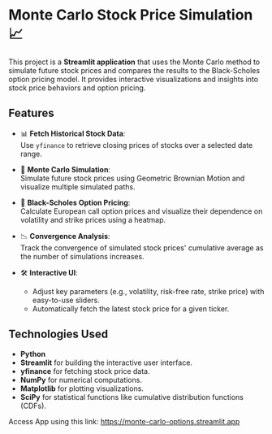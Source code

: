# Monte Carlo Stock Price Simulation 📈  

This project is a **Streamlit application** that uses the Monte Carlo method to simulate future stock prices and compares the results to the Black-Scholes option pricing model. It provides interactive visualizations and insights into stock price behaviors and option pricing.  

## Features  
- 📊 **Fetch Historical Stock Data**:  
  Use `yfinance` to retrieve closing prices of stocks over a selected date range.  

- 🎲 **Monte Carlo Simulation**:  
  Simulate future stock prices using Geometric Brownian Motion and visualize multiple simulated paths.  

- 🧮 **Black-Scholes Option Pricing**:  
  Calculate European call option prices and visualize their dependence on volatility and strike prices using a heatmap.  

- 📉 **Convergence Analysis**:  
  Track the convergence of simulated stock prices' cumulative average as the number of simulations increases.  

- 🛠️ **Interactive UI**:  
  - Adjust key parameters (e.g., volatility, risk-free rate, strike price) with easy-to-use sliders.  
  - Automatically fetch the latest stock price for a given ticker.  

## Technologies Used  
- **Python**  
- **Streamlit** for building the interactive user interface.  
- **yfinance** for fetching stock price data.  
- **NumPy** for numerical computations.  
- **Matplotlib** for plotting visualizations.  
- **SciPy** for statistical functions like cumulative distribution functions (CDFs).  


Access App using this link:
https://monte-carlo-options.streamlit.app
